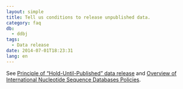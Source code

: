 ```yaml
---
layout: simple
title: Tell us conditions to release unpublished data.
category: faq
db:
  - ddbj
tags: 
  - Data release
date: 2014-07-01T18:23:31
lang: en
---
```




<p>See <a href="/documents/data-release-policy-e.html">Principle of “Hold-Until-Published” data release</a> and <a href="/insdc-e.html#policy">Overview of International Nucleotide Sequence Databases Policies</a>. </p>
